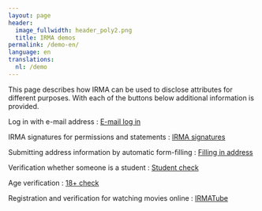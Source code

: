 ```yaml
---
layout: page
header:
  image_fullwidth: header_poly2.png
  title: IRMA demos
permalink: /demo-en/
language: en
translations:
  nl: /demo
---
```


This page describes how IRMA can be used to disclose attributes for
different purposes. With each of the buttons below additional
information is provided.

Log in with e-mail address
:   <a class="button" href="https://privacybydesign.foundation/demo-en/mail">E-mail log in</a>  

IRMA signatures for permissions and statements
:    <a class="button" href="https://privacybydesign.foundation/demo-en/signature">IRMA signatures</a>

Submitting address information by automatic form-filling
:    <a class="button"
href="https://privacybydesign.foundation/demo-en/address">Filling in address</a>

Verification whether someone is a student
:    <a class="button"
href="https://privacybydesign.foundation/demo-en/student">Student check</a>

Age verification
:    <a class="button"
href="https://privacybydesign.foundation/demo-en/18plus">18+ check</a>

Registration and verification for watching movies online
:    <a class="button"
href="https://privacybydesign.foundation/demo-en/irmaTube">IRMATube</a>


